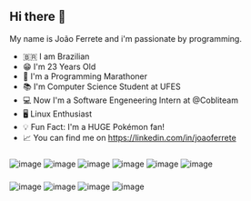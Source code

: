 ## Hi there 👋

My name is João Ferrete and i'm passionate by programming.


- 🇧🇷 I am Brazilian 
- 😁 I'm 23 Years Old
- 🏃 I'm a Programming Marathoner
- 📚 I'm Computer Science Student at UFES
- 💻 Now I'm a Software Engeneering Intern at @Cobliteam
- 🖥️ Linux Enthusiast
- 💡 Fun Fact: I'm a HUGE Pokémon fan! 
- 📈 You can find me on https://linkedin.com/in/joaoferrete

###
###

![image](https://user-images.githubusercontent.com/43282603/208196972-29c04812-21af-47a3-b272-d02ee4bcf2cd.png) ![image](https://img.shields.io/badge/C%2B%2B-00599C?style=for-the-badge&logo=c%2B%2B&logoColor=white) ![image](https://img.shields.io/badge/Kotlin-0095D5?&style=for-the-badge&logo=kotlin&logoColor=white) ![image](https://img.shields.io/badge/PHP-777BB4?style=for-the-badge&logo=php&logoColor=white) ![image](https://img.shields.io/badge/Python-FFD43B?style=for-the-badge&logo=python&logoColor=blue) ![image](https://img.shields.io/badge/TypeScript-007ACC?style=for-the-badge&logo=typescript&logoColor=white)
###
![image](	https://img.shields.io/badge/Jupyter-F37626.svg?&style=for-the-badge&logo=Jupyter&logoColor=white) ![image](https://img.shields.io/badge/Laravel-FF2D20?style=for-the-badge&logo=laravel&logoColor=white) ![image](https://img.shields.io/badge/React-20232A?style=for-the-badge&logo=react&logoColor=61DAFB) ![image](https://img.shields.io/badge/Spring_Boot-F2F4F9?style=for-the-badge&logo=spring-boot)


<!--
**joaoferrete/joaoferrete** is a ✨ _special_ ✨ repository because its `README.md` (this file) appears on your GitHub profile.

Here are some ideas to get you started:

- 🔭 I’m currently working on ...
- 🌱 I’m currently learning ...
- 👯 I’m looking to collaborate on ...
- 🤔 I’m looking for help with ...
- 💬 Ask me about ...
- 📫 How to reach me: ...
- 😄 Pronouns: ...
- ⚡ Fun fact: ...
-->
